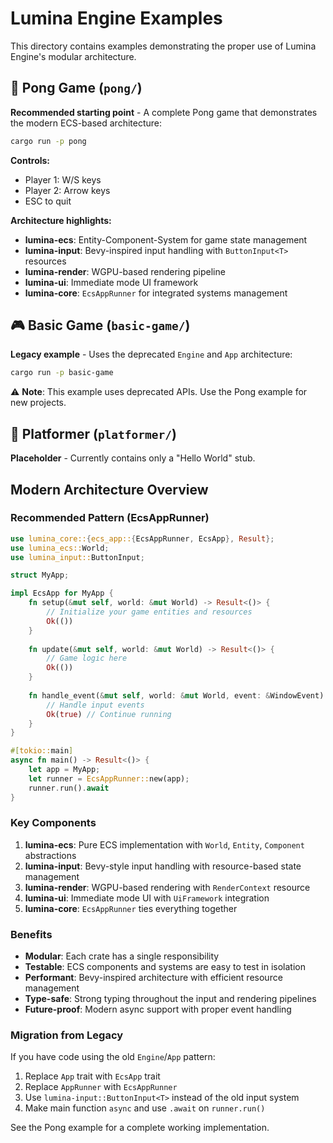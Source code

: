 # Lumina Engine Examples

This directory contains examples demonstrating the proper use of Lumina Engine's modular architecture.

## 🏓 Pong Game (`pong/`)

**Recommended starting point** - A complete Pong game that demonstrates the modern ECS-based architecture:

```bash
cargo run -p pong
```

**Controls:**
- Player 1: W/S keys
- Player 2: Arrow keys
- ESC to quit

**Architecture highlights:**
- **lumina-ecs**: Entity-Component-System for game state management
- **lumina-input**: Bevy-inspired input handling with `ButtonInput<T>` resources
- **lumina-render**: WGPU-based rendering pipeline
- **lumina-ui**: Immediate mode UI framework
- **lumina-core**: `EcsAppRunner` for integrated systems management

## 🎮 Basic Game (`basic-game/`)

**Legacy example** - Uses the deprecated `Engine` and `App` architecture:

```bash
cargo run -p basic-game
```

⚠️ **Note**: This example uses deprecated APIs. Use the Pong example for new projects.

## 🏃 Platformer (`platformer/`)

**Placeholder** - Currently contains only a "Hello World" stub.

## Modern Architecture Overview

### Recommended Pattern (EcsAppRunner)

```rust
use lumina_core::{ecs_app::{EcsAppRunner, EcsApp}, Result};
use lumina_ecs::World;
use lumina_input::ButtonInput;

struct MyApp;

impl EcsApp for MyApp {
    fn setup(&mut self, world: &mut World) -> Result<()> {
        // Initialize your game entities and resources
        Ok(())
    }
    
    fn update(&mut self, world: &mut World) -> Result<()> {
        // Game logic here
        Ok(())
    }
    
    fn handle_event(&mut self, world: &mut World, event: &WindowEvent) -> Result<bool> {
        // Handle input events
        Ok(true) // Continue running
    }
}

#[tokio::main]
async fn main() -> Result<()> {
    let app = MyApp;
    let runner = EcsAppRunner::new(app);
    runner.run().await
}
```

### Key Components

1. **lumina-ecs**: Pure ECS implementation with `World`, `Entity`, `Component` abstractions
2. **lumina-input**: Bevy-style input handling with resource-based state management
3. **lumina-render**: WGPU-based rendering with `RenderContext` resource
4. **lumina-ui**: Immediate mode UI with `UiFramework` integration
5. **lumina-core**: `EcsAppRunner` ties everything together

### Benefits

- **Modular**: Each crate has a single responsibility
- **Testable**: ECS components and systems are easy to test in isolation  
- **Performant**: Bevy-inspired architecture with efficient resource management
- **Type-safe**: Strong typing throughout the input and rendering pipelines
- **Future-proof**: Modern async support with proper event handling

### Migration from Legacy

If you have code using the old `Engine`/`App` pattern:

1. Replace `App` trait with `EcsApp` trait
2. Replace `AppRunner` with `EcsAppRunner`
3. Use `lumina-input::ButtonInput<T>` instead of the old input system
4. Make main function `async` and use `.await` on `runner.run()`

See the Pong example for a complete working implementation.